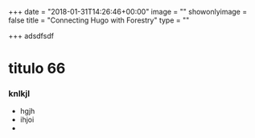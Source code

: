 +++
date = "2018-01-31T14:26:46+00:00"
image = ""
showonlyimage = false
title = "Connecting Hugo with Forestry"
type = ""

+++
adsdfsdf

# titulo 66

### knlkjl

* hgjh
* ihjoi
* 